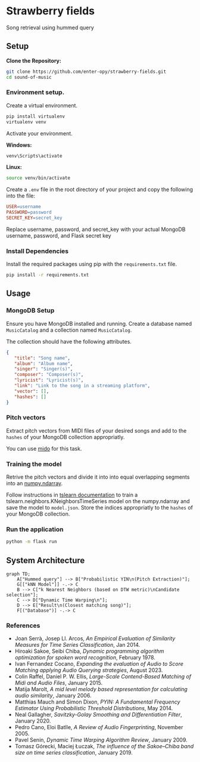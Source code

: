 # Strawberry fields
Song retrieval using hummed query

## Setup
**Clone the Repository:**
```bash
git clone https://github.com/enter-opy/strawberry-fields.git
cd sound-of-music
```
### Environment setup.
Create a virtual environment.
```bash
pip install virtualenv
virtualenv venv
```
Activate your environment.

   **Windows:**
```bash
venv\Scripts\activate
```

   **Linux:**
```bash
source venv/bin/activate
```
Create a `.env` file in the root directory of your project and copy the following into the file:

```makefile
USER=username
PASSWORD=password
SECRET_KEY=secret_key
```
Replace username, password, and secret_key with your actual MongoDB username, password, and Flask secret key

### Install Dependencies

Install the required packages using pip with the `requirements.txt` file.

```bash
pip install -r requirements.txt
```

## Usage
### MongoDB Setup

Ensure you have MongoDB installed and running. Create a database named `MusicCatalog` and a collection named `MusicCatalog`.

The collection should have the following attributes.

```json
{
   "title": "Song name",
   "album": "Album name",
   "singer": "Singer(s)",
   "composer": "Composer(s)",
   "lyricist": "Lyricist(s)",
   "link": "Link to the song in a streaming platform",
   "vector": [],
   "hashes": []
}
```

### Pitch vectors
Extract pitch vectors from MIDI files of your desired songs and add to the `hashes` of your MongoDB collection appropriatly.

You can use [mido](https://mido.readthedocs.io/en/stable/) for this task.

### Training the model

Retrive the pitch vectors and divide it into into equal overlapping segments into an [numpy.ndarray](https://numpy.org/doc/stable/reference/generated/numpy.ndarray.html).

Follow instructions in [tslearn documentation](tslearn.neighbors.KNeighborsTimeSeries) to train a tslearn.neighbors.KNeighborsTimeSeries model on the numpy.ndarray and save the model to `model.json`. Store the indices appropriatly to the `hashes` of your MongoDB collection. 

### Run the application

```bash
python -m flask run
```
## System Architecture
```mermaid
graph TD;
    A["Hummed query"] --> B["Probabilistic YIN\n(Pitch Extraction)"];
    G[["kNN Model"]] -.-> C
    B --> C["k Nearest Neighbors (based on DTW metric)\nCandidate selection"];
    C --> D["Dynamic Time Warping\n"];
    D --> E["Result\n(Closest matching song)"];
    F[("Database")] -.-> C
```
### References

- Joan Serrà, Josep Ll. Arcos, *An Empirical Evaluation of Similarity Measures for Time Series Classification*, Jan 2014.
- Hiroaki Sakoe, Seibi Chiba, *Dynamic programming algorithm optimization for spoken word recognition*, February 1978.
- Ivan Fernandez Cocano, *Expanding the evaluation of Audio to Score Matching applying Audio Querying strategies*, August 2023.
- Colin Raffel, Daniel P. W. Ellis, *Large-Scale Contend-Based Matching of Midi and Audio Files*, January 2015.
- Matija Marolt, *A mid level melody based representation for calculating audio similarity*, January 2006.
- Matthias Mauch and Simon Dixon, *PYIN: A Fundamental Frequency Estimator Using Probabilistic Threshold Distributions*, May 2014.
- Neal Gallagher, *Savitzky-Golay Smoothing and Differentiation Filter*, January 2020.
- Pedro Cano, Eloi Batlle, *A Review of Audio Fingerprinting*, November 2005.
- Pavel Senin, *Dynamic Time Warping Algorithm Review*, January 2009.
- Tomasz Górecki, Maciej Łuczak, *The influence of the Sakoe–Chiba band size on time series classification*, January 2019.
